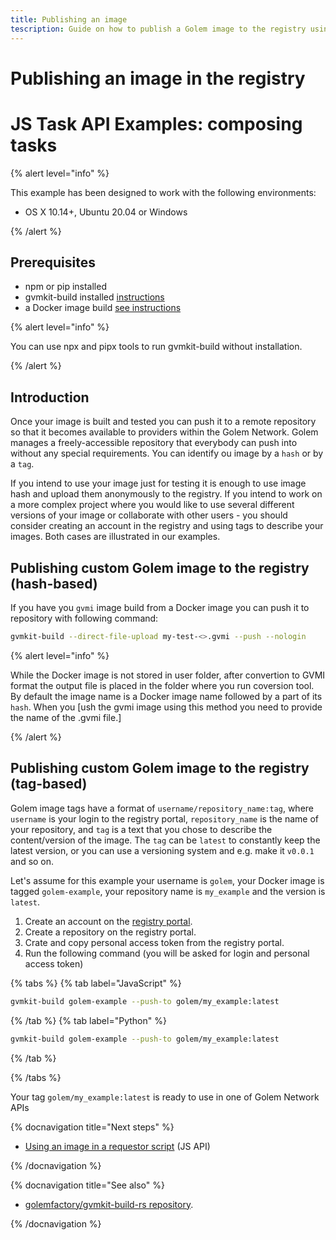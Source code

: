 ```yaml
---
title: Publishing an image
tescription: Guide on how to publish a Golem image to the registry using gvmkit-build
---
```


# Publishing an image in the registry




# JS Task API Examples: composing tasks

{% alert level="info" %}

This example has been designed to work with the following environments:

- OS X 10.14+, Ubuntu 20.04 or Windows

{% /alert %}

## Prerequisites

- npm or pip installed
- gvmkit-build installed [instructions](/docs/creators/javascript/examples/tools/gvmkit-build-installation)
- a Docker image build [see instructions](/docs/creators/javascript/examples/tools/converting-docker-image-to-golem-format#building-your-docker-image)

{% alert level="info" %}

You can use npx and pipx tools to run gvmkit-build without installation. 

{% /alert %}


## Introduction

Once your image is built and tested you can push it to a remote repository so that it becomes available to providers within the Golem Network. Golem manages a freely-accessible repository that everybody can push into without any special requirements. 
You can identify ou image by a `hash` or by a `tag`.

If you intend to use your image just for testing it is enough to use image hash and upload them anonymously to the registry. If you intend to work on a more complex project where you would like to use several different versions of your image or collaborate with other users - you should consider creating an account in the registry and using tags to describe your images. Both cases are illustrated in our examples.


## Publishing custom Golem image to the registry (hash-based)

If you have you `gvmi` image build from a Docker image you can push it to repository with following command:

```bash
gvmkit-build --direct-file-upload my-test-<>.gvmi --push --nologin
```
{% alert level="info" %}

While the Docker image is not stored in user folder, after convertion to GVMI format the output file is placed in the folder where you run coversion tool. By default the image name is a Docker image name followed by a part of its `hash`. When you [ush the gvmi image using this method you need to provide the name of the .gvmi file.]

{% /alert %}



## Publishing custom Golem image to the registry (tag-based)

Golem image tags have a format of `username/repository_name:tag`, where `username` is your login to the registry portal, `repository_name` is the name of your repository, and `tag` is a text that you chose to describe the content/version of the image. The `tag` can be `latest` to constantly keep the latest version, or you can use a versioning system and e.g. make it `v0.0.1` and so on.

Let's assume for this example your username is `golem`, your Docker image is tagged `golem-example`, your repository name is `my_example` and the version is `latest`.


1. Create an account on the [registry portal](https://registry.golem.network/).
2. Create a repository on the registry portal.
3. Crate and copy personal access token from the registry portal.
4. Run the following command (you will be asked for login and personal access token)


{% tabs %}
{% tab label="JavaScript" %}
```bash
gvmkit-build golem-example --push-to golem/my_example:latest
```
{% /tab %}
{% tab label="Python" %}

```bash
gvmkit-build golem-example --push-to golem/my_example:latest
```

{% /tab %}

{% /tabs %}     


Your tag `golem/my_example:latest` is ready to use in one of Golem Network APIs

   

{% docnavigation title="Next steps" %}

- [Using an image in a requestor script](/docs/creators/javascript/examples/working-with-images) (JS API)

{% /docnavigation %}

{% docnavigation title="See also" %}

- [golemfactory/gvmkit-build-rs repository](https://github.com/golemfactory/gvmkit-build-rs).

{% /docnavigation %}
